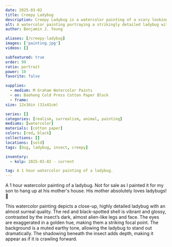 ```yaml
---
date: 2025-03-02
title: Creepy Ladybug
description: Creepy Ladybug is a watercolor painting of a scary looking ladybug.
alt: A watercolor painting portraying a strikingly detailed ladybug with an almost surreal quality, featuring bold red and black tones, exaggerated golden eyes, and a muted earthy background that enhances its dramatic presence.
author: Benjamin J. Young

aliases: [/creepy-ladybug]
images: ['painting.jpg']
videos: []

subfeatured: true
order: 99
ratio: portrait
power: 10
favorite: false

supplies:
  - medium: M Graham Watercolor Paints
  - on: Baohong Cold Press Cotton Paper Block
  - frame: 
size: 12x16in (31x41cm)

series: []
categories: [realism, surrealism, animal, painting]
mediums: [watercolor]
materials: [cotton paper]
colors: [red, black]
collections: []
locations: [sold]
tags: [bug, ladybug, insect, creepy]

inventory:
  - kolp: 2025-03-02 - current

tag: A 1 hour watercolor painting of a ladybug.
---
```


A 1 hour watercolor painting of a ladybug. Not for sale as I painted it for my son to hang up at his mother's house. His mother absolutely loves ladybugs! 🐞

<!--more-->

This watercolor painting depicts a close-up, highly detailed ladybug with an almost surreal quality. The red and black-spotted shell is vibrant and glossy, contrasted by the insect’s dark, almost alien-like legs and face. The eyes are exaggerated in a golden hue, making them a striking focal point. The background is a muted earthy tone, allowing the ladybug to stand out dramatically. The shadowing beneath the insect adds depth, making it appear as if it is crawling forward.